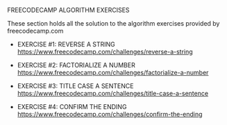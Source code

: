 FREECODECAMP ALGORITHM EXERCISES

These section holds all the solution to the algorithm exercises provided by freecodecamp.com

[URL]: https://www.freecodecamp.com/challenges/

- EXERCISE #1: REVERSE A STRING
https://www.freecodecamp.com/challenges/reverse-a-string

- EXERCISE #2: FACTORIALIZE A NUMBER
https://www.freecodecamp.com/challenges/factorialize-a-number

- EXERCISE #3: TITLE CASE A SENTENCE
https://www.freecodecamp.com/challenges/title-case-a-sentence

- EXERCISE #4: CONFIRM THE ENDING
https://www.freecodecamp.com/challenges/confirm-the-ending
